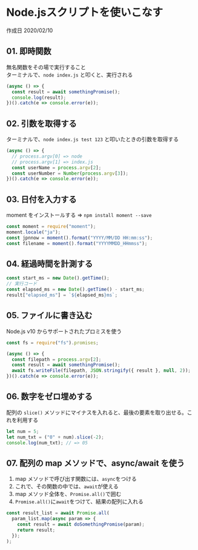 # Node.jsスクリプトを使いこなす

作成日 2020/02/10

## 01. 即時関数

無名関数をその場で実行すること\
ターミナルで、`node index.js` と叩くと、実行される

```javascript
(async () => {
  const result = await somethingPromise();
  console.log(result);
})().catch(e => console.error(e));
```

## 02. 引数を取得する

ターミナルで、`node index.js test 123` と叩いたときの引数を取得する

```javascript
(async () => {
  // process.argv[0] => node
  // process.argv[1] => index.js
  const userName = process.argv[2];
  const userNumber = Number(process.argv[3]);
})().catch(e => console.error(e));
```

## 03. 日付を入力する

moment をインストールする => `npm install moment --save`

```javascript
const moment = require("moment");
moment.locale("ja");
const jpnnow = moment().format("YYYY/MM/DD HH:mm:ss");
const filename = moment().format("YYYYMMDD_HHmmss");
```

## 04. 経過時間を計測する

```javascript
const start_ms = new Date().getTime();
// 実行コード
const elapsed_ms = new Date().getTime() - start_ms;
result["elapsed_ms"] = `${elapsed_ms}ms`;
```

## 05. ファイルに書き込む

Node.js v10 からサポートされたプロミスを使う

```javascript
const fs = require("fs").promises;

(async () => {
  const filepath = process.argv[2];
  const result = await somethingPromise();
  await fs.writeFile(filepath, JSON.stringify({ result }, null, 2));
})().catch(e => console.error(e));
```

## 06. 数字をゼロ埋めする

配列の `slice()` メソッドにマイナスを入れると、最後の要素を取り出せる。これを利用する

```javascript
let num = 5;
let num_txt = ("0" + num).slice(-2);
console.log(num_txt); // => 05
```

## 07. 配列の map メソッドで、async/await を使う

1. map メソッドで呼び出す関数には、`async`をつける
1. これで、その関数の中では、`await`が使える
1. map メソッド全体を、`Promise.all()`で囲む
1. `Promise.all()`に`await`をつけて、結果の配列に入れる

```javascript
const result_list = await Promise.all(
  param_list.map(async param => {
    const result = await doSomethingPromise(param);
    return result;
  });
);
```
